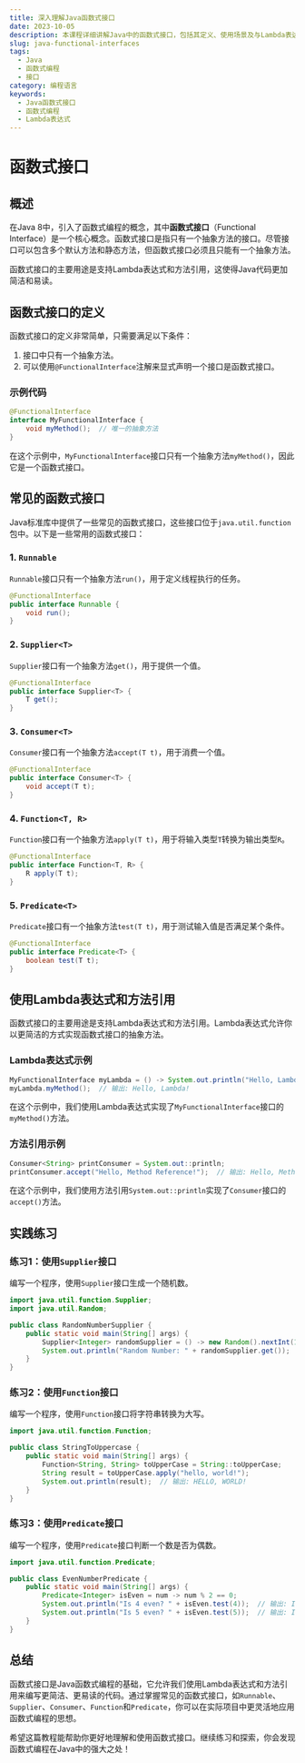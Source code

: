 ```yaml
---
title: 深入理解Java函数式接口
date: 2023-10-05
description: 本课程详细讲解Java中的函数式接口，包括其定义、使用场景及与Lambda表达式的关系，帮助开发者掌握函数式编程的核心概念。
slug: java-functional-interfaces
tags:
  - Java
  - 函数式编程
  - 接口
category: 编程语言
keywords:
  - Java函数式接口
  - 函数式编程
  - Lambda表达式
---
```


# 函数式接口

## 概述

在Java 8中，引入了函数式编程的概念，其中**函数式接口**（Functional Interface）是一个核心概念。函数式接口是指只有一个抽象方法的接口。尽管接口可以包含多个默认方法和静态方法，但函数式接口必须且只能有一个抽象方法。

函数式接口的主要用途是支持Lambda表达式和方法引用，这使得Java代码更加简洁和易读。

## 函数式接口的定义

函数式接口的定义非常简单，只需要满足以下条件：

1. 接口中只有一个抽象方法。
2. 可以使用`@FunctionalInterface`注解来显式声明一个接口是函数式接口。

### 示例代码

```java
@FunctionalInterface
interface MyFunctionalInterface {
    void myMethod();  // 唯一的抽象方法
}
```

在这个示例中，`MyFunctionalInterface`接口只有一个抽象方法`myMethod()`，因此它是一个函数式接口。

## 常见的函数式接口

Java标准库中提供了一些常见的函数式接口，这些接口位于`java.util.function`包中。以下是一些常用的函数式接口：

### 1. `Runnable`

`Runnable`接口只有一个抽象方法`run()`，用于定义线程执行的任务。

```java
@FunctionalInterface
public interface Runnable {
    void run();
}
```

### 2. `Supplier<T>`

`Supplier`接口有一个抽象方法`get()`，用于提供一个值。

```java
@FunctionalInterface
public interface Supplier<T> {
    T get();
}
```

### 3. `Consumer<T>`

`Consumer`接口有一个抽象方法`accept(T t)`，用于消费一个值。

```java
@FunctionalInterface
public interface Consumer<T> {
    void accept(T t);
}
```

### 4. `Function<T, R>`

`Function`接口有一个抽象方法`apply(T t)`，用于将输入类型`T`转换为输出类型`R`。

```java
@FunctionalInterface
public interface Function<T, R> {
    R apply(T t);
}
```

### 5. `Predicate<T>`

`Predicate`接口有一个抽象方法`test(T t)`，用于测试输入值是否满足某个条件。

```java
@FunctionalInterface
public interface Predicate<T> {
    boolean test(T t);
}
```

## 使用Lambda表达式和方法引用

函数式接口的主要用途是支持Lambda表达式和方法引用。Lambda表达式允许你以更简洁的方式实现函数式接口的抽象方法。

### Lambda表达式示例

```java
MyFunctionalInterface myLambda = () -> System.out.println("Hello, Lambda!");
myLambda.myMethod();  // 输出: Hello, Lambda!
```

在这个示例中，我们使用Lambda表达式实现了`MyFunctionalInterface`接口的`myMethod()`方法。

### 方法引用示例

```java
Consumer<String> printConsumer = System.out::println;
printConsumer.accept("Hello, Method Reference!");  // 输出: Hello, Method Reference!
```

在这个示例中，我们使用方法引用`System.out::println`实现了`Consumer`接口的`accept()`方法。

## 实践练习

### 练习1：使用`Supplier`接口

编写一个程序，使用`Supplier`接口生成一个随机数。

```java
import java.util.function.Supplier;
import java.util.Random;

public class RandomNumberSupplier {
    public static void main(String[] args) {
        Supplier<Integer> randomSupplier = () -> new Random().nextInt(100);
        System.out.println("Random Number: " + randomSupplier.get());
    }
}
```

### 练习2：使用`Function`接口

编写一个程序，使用`Function`接口将字符串转换为大写。

```java
import java.util.function.Function;

public class StringToUppercase {
    public static void main(String[] args) {
        Function<String, String> toUpperCase = String::toUpperCase;
        String result = toUpperCase.apply("hello, world!");
        System.out.println(result);  // 输出: HELLO, WORLD!
    }
}
```

### 练习3：使用`Predicate`接口

编写一个程序，使用`Predicate`接口判断一个数是否为偶数。

```java
import java.util.function.Predicate;

public class EvenNumberPredicate {
    public static void main(String[] args) {
        Predicate<Integer> isEven = num -> num % 2 == 0;
        System.out.println("Is 4 even? " + isEven.test(4));  // 输出: Is 4 even? true
        System.out.println("Is 5 even? " + isEven.test(5));  // 输出: Is 5 even? false
    }
}
```

## 总结

函数式接口是Java函数式编程的基础，它允许我们使用Lambda表达式和方法引用来编写更简洁、更易读的代码。通过掌握常见的函数式接口，如`Runnable`、`Supplier`、`Consumer`、`Function`和`Predicate`，你可以在实际项目中更灵活地应用函数式编程的思想。

希望这篇教程能帮助你更好地理解和使用函数式接口。继续练习和探索，你会发现函数式编程在Java中的强大之处！
